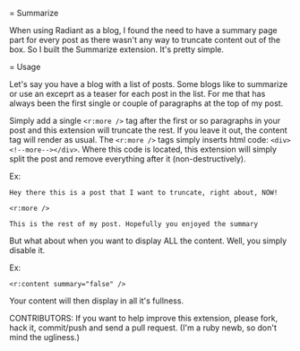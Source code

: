 = Summarize

When using Radiant as a blog, I found the need to have a summary page part for every post as there wasn't any way to truncate content out of the box. So I built the Summarize extension. It's pretty simple.

= Usage

Let's say you have a blog with a list of posts. Some blogs like to summarize or use an exceprt as a teaser for each post in the list. For me that has always been the first single or couple of paragraphs at the top of my post.

Simply add a single `<r:more />` tag after the first or so paragraphs in your post and this extension will truncate the rest. If you leave it out, the content tag will render as usual. The `<r:more />` tags simply inserts html code: `<div><!--more--></div>`. Where this code is located, this extension will simply split the post and remove everything after it (non-destructively).

Ex:

    Hey there this is a post that I want to truncate, right about, NOW!

    <r:more />

    This is the rest of my post. Hopefully you enjoyed the summary

But what about when you want to display ALL the content. Well, you simply disable it.

Ex:

    <r:content summary="false" />

Your content will then display in all it's fullness.

CONTRIBUTORS: If you want to help improve this extension, please fork, hack it, commit/push and send a pull request. (I'm a ruby newb, so don't mind the ugliness.)